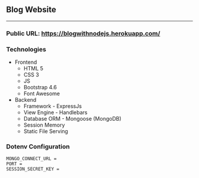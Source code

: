 ## Blog Website

<hr>

### Public URL: https://blogwithnodejs.herokuapp.com/

### Technologies

- Frontend
  - HTML 5
  - CSS 3
  - JS
  - Bootstrap 4.6
  - Font Awesome
- Backend
  - Framework - ExpressJs
  - View Engine - Handlebars
  - Database ORM - Mongoose (MongoDB)
  - Session Memory
  - Static File Serving

### Dotenv Configuration

```
MONGO_CONNECT_URL =
PORT =
SESSION_SECRET_KEY = 
```
